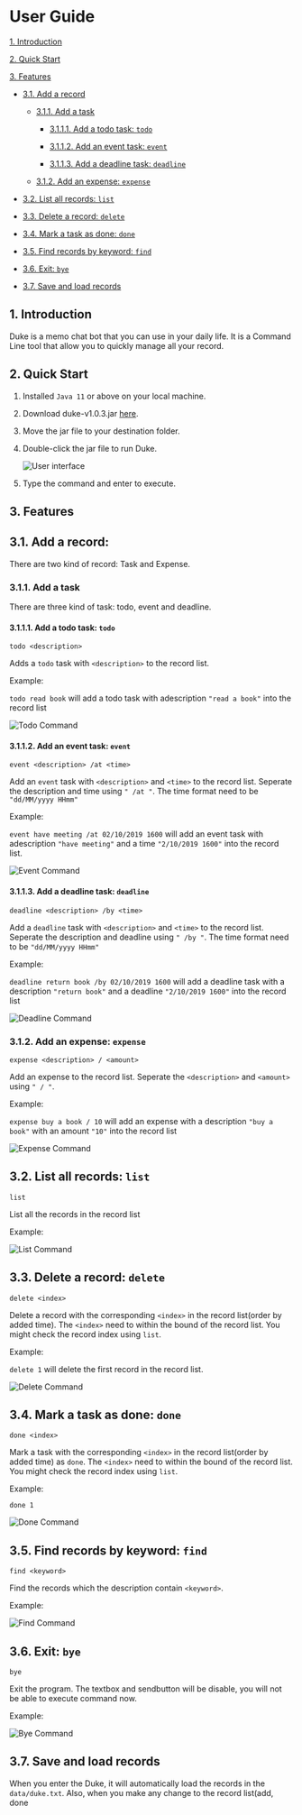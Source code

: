 # User Guide

[1. Introduction](#1-introduction)

[2. Quick Start](#2-quick-start)

[3. Features](#3-features)

- [3.1. Add a record](#31-add-a-record) 
  
  - [3.1.1. Add a task](#311-add-a-task)
  
    - [3.1.1.1. Add a todo task: `todo`](#3111-add-a-todo-task-todo)
    
    - [3.1.1.2. Add an event task: `event`](#3112-add-an-event-task-event)
    
    - [3.1.1.3. Add a deadline task: `deadline`](#3113-add-a-deadline-task-deadline)
      
  - [3.1.2. Add an expense: `expense`](#312-add-an-expense-expense) 
  
- [3.2. List all records: `list`](#32-list-all-records-list) 
  
- [3.3. Delete a record: `delete`](#33-delete-a-record-delete) 

- [3.4. Mark a task as done: `done`](#34-mark-a-task-as-done-done) 

- [3.5. Find records by keyword: `find`](#35-find-records-by-keyword-find)

- [3.6. Exit: `bye`](#36-exit-bye) 

- [3.7. Save and load records](#37-save-and-load-records)

## 1. Introduction

Duke is a memo chat bot that you can use in your daily life. It is a Command Line tool that allow you to quickly manage all your record. 

## 2. Quick Start

1. Installed  `Java 11` or above on your local machine.

2. Download duke-v1.0.3.jar [here](https://github.com/waynefong0401/duke/releases/tag/v1.0.3).

3. Move the jar file to your destination folder.

4. Double-click the jar file to run Duke. 

    ![User interface](Ui.png)

5. Type the command and enter to execute.

## 3. Features 

## 3.1. Add a record:

There are two kind of record: Task and Expense.

### 3.1.1. Add a task

There are three kind of task: todo, event and deadline.

#### 3.1.1.1. Add a todo task: `todo`

`todo <description>`

Adds a `todo` task with `<description>` to the record list.

Example: 

  `todo read book` will add a todo task with adescription `"read a book"` into the record list
  
  ![Todo Command](TodoCommand.png)

#### 3.1.1.2. Add an event task: `event`

`event <description> /at <time>`

Add an `event` task with `<description>` and `<time>` to the record list. Seperate the description and time using `" /at "`. The time format need to be `"dd/MM/yyyy HHmm"`

Example: 

  `event have meeting /at 02/10/2019 1600` will add an event task with adescription `"have meeting"` and a time `"2/10/2019 1600"` into the record list.
  
  ![Event Command](EventCommand.png)
  
#### 3.1.1.3. Add a deadline task: `deadline`

`deadline <description> /by <time>`

Add a `deadline` task with `<description>` and `<time>` to the record list. Seperate the description and deadline using `" /by "`. The time format need to be `"dd/MM/yyyy HHmm"`

Example: 

  `deadline return book /by 02/10/2019 1600` will add a deadline task with a description `"return book"` and a deadline `"2/10/2019 1600"` into the record list
  
  ![Deadline Command](DeadlineCommand.png)
  
### 3.1.2. Add an expense: `expense`

`expense <description> / <amount>`

Add an expense to the record list. Seperate the `<description>` and `<amount>` using `" / "`. 

Example:

  `expense buy a book / 10` will add an expense with a description `"buy a book"` with an amount `"10"` into the record list
  
  ![Expense Command](ExpenseCommand.png)
  
## 3.2. List all records: `list`

`list`

List all the records in the record list
  
Example:

   ![List Command](ListCommand.png)

## 3.3. Delete a record: `delete`

`delete <index>`

Delete a record with the corresponding `<index>` in the record list(order by added time). The `<index>` need to within the bound of the record list. You might check the record index using `list`.

Example:

  `delete 1` will delete the first record in the record list.
  
  ![Delete Command](DeleteCommand.png)
  
## 3.4. Mark a task as done: `done`

`done <index>`

Mark a task with the corresponding `<index>` in the record list(order by added time) as `done`. The `<index>` need to within the bound of the record list. You might check the record index using `list`.

Example:

  `done 1`
  
  ![Done Command](DoneCommand.png)

## 3.5. Find records by keyword: `find`

`find <keyword>`

Find the records which the description contain `<keyword>`.
  
Example:

  ![Find Command](FindCommand.png)

## 3.6. Exit: `bye`

`bye`

Exit the program. The textbox and sendbutton will be disable, you will not be able to execute command now.

Example:

  ![Bye Command](ByeCommand.png)

## 3.7. Save and load records

When you enter the Duke, it will automatically load the records in the `data/duke.txt`. Also, when you make any change to the record list(add, done

